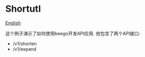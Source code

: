 # Shortutl

[English](./README.md)

这个例子演示了如何使用beego开发API应用. 他包含了两个API接口:

- /v1/shorten
- /v1/expand
